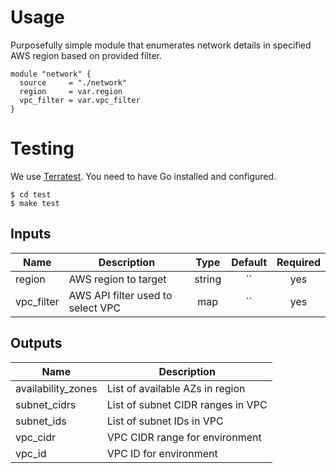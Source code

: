 # Usage

Purposefully simple module that enumerates network details in specified
AWS region based on provided filter.

```hcl
module "network" {
  source     = "./network"
  region     = var.region
  vpc_filter = var.vpc_filter
}
```

# Testing

We use [Terratest](https://terratest.gruntwork.io). You need to have Go installed and configured.

```console
$ cd test
$ make test
```

## Inputs

| Name       | Description                       |  Type  | Default  | Required |
| ---------- | --------------------------------- | :----: | :------: | :------: |
| region     | AWS region to target              | string | `` | yes |
| vpc_filter | AWS API filter used to select VPC |  map   | `` | yes |

## Outputs

| Name               | Description                       |
| ------------------ | --------------------------------- |
| availability_zones | List of available AZs in region   |
| subnet_cidrs       | List of subnet CIDR ranges in VPC |
| subnet_ids         | List of subnet IDs in VPC         |
| vpc_cidr           | VPC CIDR range for environment    |
| vpc_id             | VPC ID for environment            |
